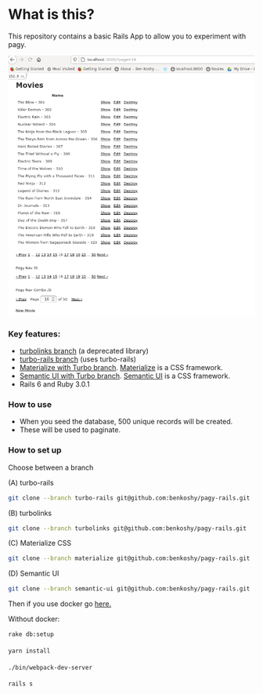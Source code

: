 # What is this?

This repository contains a basic Rails App to allow you to experiment with pagy.

![alt text](https://github.com/benkoshy/pagy-rails/blob/master/app/assets/images/pagy_example.png)

### Key features:

* [turbolinks branch](https://github.com/benkoshy/pagy-rails/tree/turbo-rails) (a deprecated library)
* [turbo-rails branch](https://github.com/benkoshy/pagy-rails/tree/turbolinks) (uses turbo-rails)
* [Materialize with Turbo branch](https://github.com/benkoshy/pagy-rails/tree/materialize). [Materialize](https://materializecss.com/) is a CSS framework.
* [Semantic UI with Turbo branch](https://github.com/benkoshy/pagy-rails/tree/semantic-ui). [Semantic UI](https://semantic-ui.com/) is a CSS framework.
* Rails 6 and Ruby 3.0.1

### How to use

* When you seed the database, 500 unique records will be created.
* These will be used to paginate.

### How to set up

Choose between a branch

(A) turbo-rails

```sh
git clone --branch turbo-rails git@github.com:benkoshy/pagy-rails.git
```
(B) turbolinks
```sh
git clone --branch turbolinks git@github.com:benkoshy/pagy-rails.git
```

(C) Materialize CSS
```sh
git clone --branch materialize git@github.com:benkoshy/pagy-rails.git
```

(D) Semantic UI
```sh
git clone --branch semantic-ui git@github.com:benkoshy/pagy-rails.git
```

Then if you use docker go [here.](pagy-rails-docker/README.md)

Without docker:

```sh
rake db:setup

yarn install

./bin/webpack-dev-server

rails s
```
